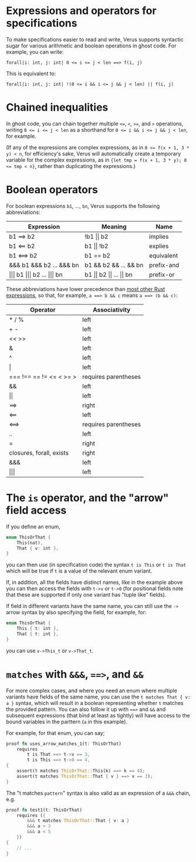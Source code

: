 # Expressions and operators for specifications

To make specifications easier to read and write,
Verus supports syntactic sugar for various arithmetic and boolean operations in ghost code.
For example, you can write:

```
forall|i: int, j: int| 0 <= i <= j < len ==> f(i, j)
```

This is equivalent to:

```
forall|i: int, j: int| !(0 <= i && i <= j && j < len) || f(i, j)
```

# Chained inequalities

In ghost code, you can chain together multiple `<=`, `<`, `>=`, and `>` operations,
writing `0 <= i <= j < len` as a shorthand for `0 <= i && i <= j && j < len`, for example.

(If any of the expressions are complex expressions,
as in `0 <= f(x + 1, 3 * y) < n`,
for efficiency's sake,
Verus will automatically create a temporary variable for the complex expressions,
as in `{let tmp = f(x + 1, 3 * y); 0 <= tmp < n}`,
rather than duplicating the expressions.)

# Boolean operators

For boolean expressions `b1`, ..., `bn`,
Verus supports the following abbreviations:

| Expression                                                            | Meaning                                             | Name        |
|-----------------------------------------------------------------------|-----------------------------------------------------|-------------|
| b1 ==> b2                                                             | !b1 &#124;&#124; b2                                 | implies     |
| b1 <== b2                                                             | b1 &#124;&#124; !b2                                 | explies     |
| b1 <==> b2                                                            | b1 == b2                                            | equivalent  |
| &&& b1 &&& b2 ... &&& bn                                              | b1 && b2 && ... && bn                               | prefix-and  |
| &#124;&#124;&#124; b1 &#124;&#124;&#124; b2 ... &#124;&#124;&#124; bn | b1 &#124;&#124; b2 &#124;&#124; ... &#124;&#124; bn | prefix-or   |

These abbreviations have lower precedence than
[most other Rust expressions](https://doc.rust-lang.org/reference/expressions.html),
so that, for example, `a ==> b && c` means `a ==> (b && c)`:

| Operator                 | Associativity         |
|--------------------------|-----------------------|
| * / %                    | left                  |
| + -                      | left                  |
| << >>                    | left                  |
| &                        | left                  |
| ^                        | left                  |
| &#124;                   | left                  |
| === !== == != <= < >= >  | requires parentheses  |
| &&                       | left                  |
| &#124;&#124;             | left                  |
| ==>                      | right                 |
| <==                      | left                  |
| <==>                     | requires parentheses  |
| ..                       | left                  |
| =                        | right                 |
| closures, forall, exists | right                 |
| &&&                      | left                  |
| &#124;&#124;&#124;       | left                  |

# The `is` operator, and the "arrow" field access

If you define an enum,

```rust
enum ThisOrThat {
    This(nat),
    That { v: int },
}
```

you can then use (in specification code) the syntax `t is This` or `t is That`
which will be true if `t` is a value of the relevant enum variant.

If, in addition, all the fields have distinct names, like in the example above
you can then access the fields with `t->v` or `t->0` (for positional fields note
that these are supported if only one variant has "tuple like" fields).

If field in different variants have the same name, you can still use
the `->` arrow syntax by also specifying the field, for example, for:

```rust
enum ThisOrThat {
    This { t: int },
    That { t: int },
}
```

you can use `v->This_t` or `v->That_t`.


# `matches` with `&&&`, `==>`, and `&&`

For more complex cases, and where you need an enum where multiple variants have
fields of the same name, you can use the `t matches That { v: a }` syntax, which
will result in a boolean representing whether `t` matches the provided pattern.
You can also follow it up with `==>` and `&&` and subsequent expressions (that bind at least as tightly)
will have access to the bound variables in the parttern (`a` in this example).

For example, for that enum, you can say;

```rust
proof fn uses_arrow_matches_1(t: ThisOrThat)
    requires
        t is That ==> t->v == 3,
        t is This ==> t->0 == 4,
{
    assert(t matches ThisOrThat::This(k) ==> k == 4);
    assert(t matches ThisOrThat::That { v } ==> v == 3);
}
```

The "t matches `pattern`" syntax is also valid as an expression of a `&&&` chain, e.g.

```rust
proof fn test1(t: ThisOrThat)
    requires ({
        &&& t matches ThisOrThat::That { v: a }
        &&& a > 3
        &&& a < 5
    })
{
    // ...
}
```